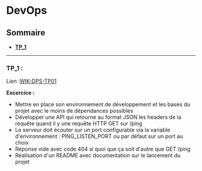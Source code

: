 # DevOps

## Sommaire
- **[TP_1](#tp_1-)**

___

### TP_1 :

Lien :[WIK-DPS-TP01](TP-1/)

**Excercice :**

- Mettre en place son environnement de développement et les bases du projet avec le moins de dépendances possibles
- Développer une API qui retourne au format JSON les headers de la requête quand il y une requête HTTP GET sur /ping
- Le serveur doit écouter sur un port configurable via la variable d'environnement : PING_LISTEN_PORT ou par défaut sur un port au choix
- Réponse vide avec code 404 si quoi que ça soit d'autre que GET /ping
- Réalisation d'un README avec documentation sur le lancement du projet
